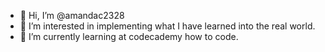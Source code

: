 - 👋 Hi, I’m @amandac2328
- 👀 I’m interested in implementing what I have learned into the real world.
- 🌱 I’m currently learning at codecademy how to code.


<!---
amandac2328/amandac2328 is a ✨ special ✨ repository because its `README.md` (this file) appears on your GitHub profile.
You can click the Preview link to take a look at your changes.
--->
